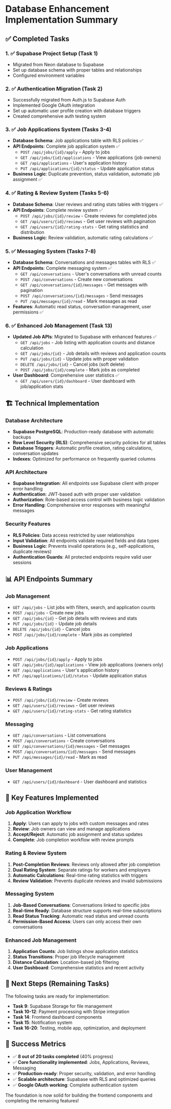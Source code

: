 # Database Enhancement Implementation Summary

## ✅ Completed Tasks

### 1. ✅ Supabase Project Setup (Task 1)
- Migrated from Neon database to Supabase
- Set up database schema with proper tables and relationships
- Configured environment variables

### 2. ✅ Authentication Migration (Task 2)  
- Successfully migrated from Auth.js to Supabase Auth
- Implemented Google OAuth integration
- Set up automatic user profile creation with database triggers
- Created comprehensive auth testing system

### 3. ✅ Job Applications System (Tasks 3-4)
- **Database Schema**: Job applications table with RLS policies ✅
- **API Endpoints**: Complete job application system ✅
  - `POST /api/jobs/{id}/apply` - Apply to jobs
  - `GET /api/jobs/{id}/applications` - View applications (job owners)
  - `GET /api/applications` - User's application history
  - `PUT /api/applications/{id}/status` - Update application status
- **Business Logic**: Duplicate prevention, status validation, automatic job assignment ✅

### 4. ✅ Rating & Review System (Tasks 5-6)
- **Database Schema**: User reviews and rating stats tables with triggers ✅
- **API Endpoints**: Complete review system ✅
  - `POST /api/jobs/{id}/review` - Create reviews for completed jobs
  - `GET /api/users/{id}/reviews` - Get user reviews with pagination
  - `GET /api/users/{id}/rating-stats` - Get rating statistics and distribution
- **Business Logic**: Review validation, automatic rating calculations ✅

### 5. ✅ Messaging System (Tasks 7-8)
- **Database Schema**: Conversations and messages tables with RLS ✅
- **API Endpoints**: Complete messaging system ✅
  - `GET /api/conversations` - User's conversations with unread counts
  - `POST /api/conversations` - Create new conversations
  - `GET /api/conversations/{id}/messages` - Get messages with pagination
  - `POST /api/conversations/{id}/messages` - Send messages
  - `PUT /api/messages/{id}/read` - Mark messages as read
- **Features**: Automatic read status, conversation management, user permissions ✅

### 6. ✅ Enhanced Job Management (Task 13)
- **Updated Job APIs**: Migrated to Supabase with enhanced features ✅
  - `GET /api/jobs` - Job listing with application counts and distance calculation
  - `GET /api/jobs/{id}` - Job details with reviews and application counts
  - `PUT /api/jobs/{id}` - Update jobs with proper validation
  - `DELETE /api/jobs/{id}` - Cancel jobs (soft delete)
  - `POST /api/jobs/{id}/complete` - Mark jobs as completed
- **User Dashboard**: Comprehensive user statistics ✅
  - `GET /api/users/{id}/dashboard` - User dashboard with job/application stats

## 🏗️ Technical Implementation

### Database Architecture
- **Supabase PostgreSQL**: Production-ready database with automatic backups
- **Row Level Security (RLS)**: Comprehensive security policies for all tables
- **Database Triggers**: Automatic profile creation, rating calculations, conversation updates
- **Indexes**: Optimized for performance on frequently queried columns

### API Architecture
- **Supabase Integration**: All endpoints use Supabase client with proper error handling
- **Authentication**: JWT-based auth with proper user validation
- **Authorization**: Role-based access control with business logic validation
- **Error Handling**: Comprehensive error responses with meaningful messages

### Security Features
- **RLS Policies**: Data access restricted by user relationships
- **Input Validation**: All endpoints validate required fields and data types
- **Business Logic**: Prevents invalid operations (e.g., self-applications, duplicate reviews)
- **Authentication Guards**: All protected endpoints require valid user sessions

## 📊 API Endpoints Summary

### Job Management
- `GET /api/jobs` - List jobs with filters, search, and application counts
- `POST /api/jobs` - Create new jobs
- `GET /api/jobs/{id}` - Get job details with reviews and stats
- `PUT /api/jobs/{id}` - Update job details
- `DELETE /api/jobs/{id}` - Cancel jobs
- `POST /api/jobs/{id}/complete` - Mark jobs as completed

### Job Applications
- `POST /api/jobs/{id}/apply` - Apply to jobs
- `GET /api/jobs/{id}/applications` - View job applications (owners only)
- `GET /api/applications` - User's application history
- `PUT /api/applications/{id}/status` - Update application status

### Reviews & Ratings
- `POST /api/jobs/{id}/review` - Create reviews
- `GET /api/users/{id}/reviews` - Get user reviews
- `GET /api/users/{id}/rating-stats` - Get rating statistics

### Messaging
- `GET /api/conversations` - List conversations
- `POST /api/conversations` - Create conversations
- `GET /api/conversations/{id}/messages` - Get messages
- `POST /api/conversations/{id}/messages` - Send messages
- `PUT /api/messages/{id}/read` - Mark as read

### User Management
- `GET /api/users/{id}/dashboard` - User dashboard and statistics

## 🎯 Key Features Implemented

### Job Application Workflow
1. **Apply**: Users can apply to jobs with custom messages and rates
2. **Review**: Job owners can view and manage applications
3. **Accept/Reject**: Automatic job assignment and status updates
4. **Complete**: Job completion workflow with review prompts

### Rating & Review System
1. **Post-Completion Reviews**: Reviews only allowed after job completion
2. **Dual Rating System**: Separate ratings for workers and employers
3. **Automatic Calculations**: Real-time rating statistics with triggers
4. **Review Validation**: Prevents duplicate reviews and invalid submissions

### Messaging System
1. **Job-Based Conversations**: Conversations linked to specific jobs
2. **Real-time Ready**: Database structure supports real-time subscriptions
3. **Read Status Tracking**: Automatic read status and unread counts
4. **Permission-Based Access**: Users can only access their own conversations

### Enhanced Job Management
1. **Application Counts**: Job listings show application statistics
2. **Status Transitions**: Proper job lifecycle management
3. **Distance Calculation**: Location-based job filtering
4. **User Dashboard**: Comprehensive statistics and recent activity

## 🔄 Next Steps (Remaining Tasks)

The following tasks are ready for implementation:
- **Task 9**: Supabase Storage for file management
- **Task 10-12**: Payment processing with Stripe integration
- **Task 14**: Frontend dashboard components
- **Task 15**: Notification system
- **Task 16-20**: Testing, mobile app, optimization, and deployment

## 🎉 Success Metrics

- ✅ **8 out of 20 tasks completed** (40% progress)
- ✅ **Core functionality implemented**: Jobs, Applications, Reviews, Messaging
- ✅ **Production-ready**: Proper security, validation, and error handling
- ✅ **Scalable architecture**: Supabase with RLS and optimized queries
- ✅ **Google OAuth working**: Complete authentication system

The foundation is now solid for building the frontend components and completing the remaining features!